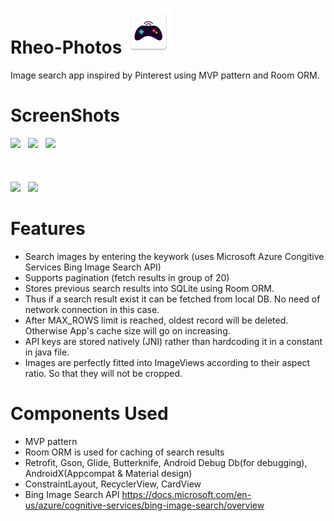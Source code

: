 # Rheo-Photos <img src="app/src/main/res/mipmap-hdpi/ic_launcher.png" />
Image search app inspired by Pinterest using MVP pattern and Room ORM.

# ScreenShots

<img src="https://res.cloudinary.com/deeps2/image/upload/v1566728961/rheo_photos/search_results.jpg" width=280>&nbsp;&nbsp;
<img src="https://res.cloudinary.com/deeps2/image/upload/v1566728959/rheo_photos/pagination_request_ongoing_with_placeholder.jpg" width=280/>&nbsp;&nbsp;
<img src="https://res.cloudinary.com/deeps2/image/upload/v1566728957/rheo_photos/no_net.png" width=280/></br></br></br></br>
<img src="https://res.cloudinary.com/deeps2/image/upload/v1566728958/rheo_photos/no_results.png" width=280/>&nbsp;&nbsp; 
<img src="https://res.cloudinary.com/deeps2/image/upload/v1566728957/rheo_photos/generic_error.png" width=280/>&nbsp;&nbsp;


# Features
- Search images by entering the keywork (uses Microsoft Azure Congitive Services Bing Image Search API)
- Supports pagination (fetch results in group of 20)
- Stores previous search results into SQLite using Room ORM. 
- Thus if a search result exist it can be fetched from local DB. No need of network connection in this case.
- After MAX_ROWS limit is reached, oldest record will be deleted. Otherwise App's cache size will go on increasing.
- API keys are stored natively (JNI) rather than hardcoding it in a constant in java file.
- Images are perfectly fitted into ImageViews according to their aspect ratio. So that they will not be cropped.

# Components Used
- MVP pattern
- Room ORM is used for caching of search results
- Retrofit, Gson, Glide, Butterknife, Android Debug Db(for debugging), AndroidX(Appcompat & Material design)
- ConstraintLayout, RecyclerView, CardView
- Bing Image Search API https://docs.microsoft.com/en-us/azure/cognitive-services/bing-image-search/overview
